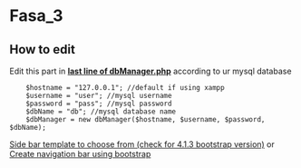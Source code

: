 # Fasa_3

## How to edit

Edit this part in <ins>**last line of dbManager.php**</ins> according to ur mysql database

```
    $hostname = "127.0.0.1"; //default if using xampp
    $username = "user"; //mysql username
    $password = "pass"; //mysql password
    $dbName = "db"; //mysql database name
    $dbManager = new dbManager($hostname, $username, $password, $dbName);
```

[Side bar template to choose from (check for 4.1.3 bootstrap version)](https://freefrontend.com/bootstrap-sidebars/)
or
[Create navigation bar using bootstrap](https://getbootstrap.com/docs/4.1/components/navbar/)
